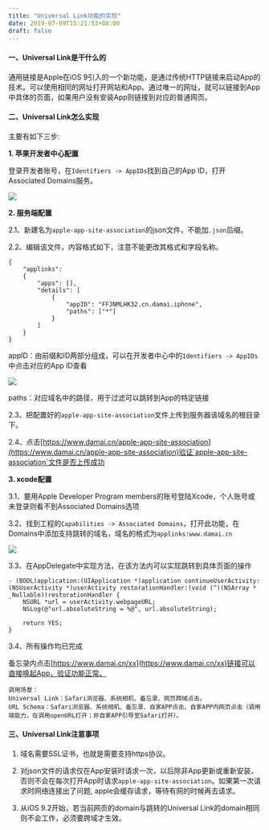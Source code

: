 ```yaml
---
title: "Universal Link功能的实现"
date: 2019-07-09T15:21:53+08:00
draft: false
---
```


#### 一、Universal Link是干什么的
通用链接是Apple在iOS 9引入的一个新功能，是通过传统HTTP链接来启动App的技术。可以使用相同的网址打开网站和App。通过唯一的网址，就可以链接到App中具体的页面，如果用户没有安装App则链接到对应的普通网页。

#### 二、Universal Link怎么实现
主要有如下三步:

**1. 苹果开发者中心配置**

登录开发者账号，在`Identifiers -> AppIDs`找到自己的App ID，打开Associated Domains服务。

![](https://github.com/shanbozhu/shanbozhu.github.io.resource/blob/master/image/2019_7_9/2019_7_9_0.png?raw=true)

**2. 服务端配置**

2.1、新建名为`apple-app-site-association`的json文件，不能加`.json`后缀。

2.2、编辑该文件，内容格式如下，注意不能更改其格式和字段名称。

```
{
    "applinks":
    {
        "apps": [],
        "details": [
            {
                "appID": "FFJNMLHK32.cn.damai.iphone",
                "paths": ["*"]
            }
        ]
    }
}
```
appID：由前缀和ID两部分组成，可以在开发者中心中的`Identifiers -> AppIDs`中点击对应的App ID查看

![](https://github.com/shanbozhu/shanbozhu.github.io.resource/blob/master/image/2019_7_9/2019_7_9_1.png?raw=true)

paths：对应域名中的路径，用于过滤可以跳转到App的特定链接

2.3、把配置好的`apple-app-site-association`文件上传到服务器该域名的根目录下。

2.4、点击[https://www.damai.cn/apple-app-site-association](https://www.damai.cn/apple-app-site-association)验证`apple-app-site-association`文件是否上传成功

**3. xcode配置**

3.1、要用Apple Developer Program members的账号登陆Xcode，个人账号或未登录则看不到Associated Domains选项

3.2、找到工程的`Capabilities -> Associated Domains`，打开此功能，在Domains中添加支持跳转的域名，域名的格式为`applinks:www.damai.cn`

![](https://github.com/shanbozhu/shanbozhu.github.io.resource/blob/master/image/2019_7_9/2019_7_9_2.png?raw=true)

3.3、在AppDelegate中实现方法，在该方法内可以实现跳转到具体页面的操作

```
- (BOOL)application:(UIApplication *)application continueUserActivity:(NSUserActivity *)userActivity restorationHandler:(void (^)(NSArray * _Nullable))restorationHandler {
    NSURL *url = userActivity.webpageURL;
    NSLog(@"url.absoluteString = %@", url.absoluteString);

    return YES;
}
```
3.4、所有操作均已完成

备忘录内点击[https://www.damai.cn/xx](https://www.damai.cn/xx)链接可以直接唤起App，验证功能正常。

```
调用场景：
Universal Link：Safari浏览器、系统相机、备忘录、网页跨域点击。
URL Schema：Safari浏览器、系统相机、备忘录、自家APP点击、自家APP内网页点击（调用端能力，在调用openURL打开；非自家APP引导至Safari打开）。
```

#### 三、Universal Link注意事项
1. 域名需要SSL证书，也就是需要支持https协议。

2. 对json文件的请求仅在App安装时请求一次，以后除非App更新或重新安装，否则不会在每次打开App时请求`apple-app-site-association`。如果第一次请求时网络连接出了问题, apple会缓存请求，等待有网的时候再去请求。

3. 从iOS 9.2开始，若当前网页的domain与跳转的Universal Link的domain相同则不会工作，必须要跨域才生效。
